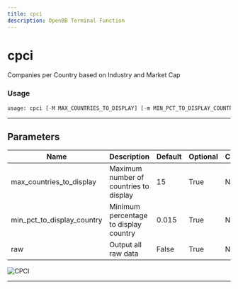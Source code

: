 ```yaml
---
title: cpci
description: OpenBB Terminal Function
---
```


# cpci

Companies per Country based on Industry and Market Cap

### Usage

```python
usage: cpci [-M MAX_COUNTRIES_TO_DISPLAY] [-m MIN_PCT_TO_DISPLAY_COUNTRY] [-r]
```

---

## Parameters

| Name | Description | Default | Optional | Choices |
| ---- | ----------- | ------- | -------- | ------- |
| max_countries_to_display | Maximum number of countries to display | 15 | True | None |
| min_pct_to_display_country | Minimum percentage to display country | 0.015 | True | None |
| raw | Output all raw data | False | True | None |

![CPCI](https://user-images.githubusercontent.com/46355364/153896041-d66b4002-554d-47af-91d8-9a79824a6ccd.png)

---
